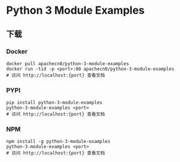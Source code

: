 # Python 3 Module Examples

## 下载

### Docker

```
docker pull apachecn0/python-3-module-examples
docker run -tid -p <port>:80 apachecn0/python-3-module-examples
# 访问 http://localhost:{port} 查看文档
```

### PYPI

```
pip install python-3-module-examples
python-3-module-examples <port>
# 访问 http://localhost:{port} 查看文档
```

### NPM

```
npm install -g python-3-module-examples
python-3-module-examples <port>
# 访问 http://localhost:{port} 查看文档
```